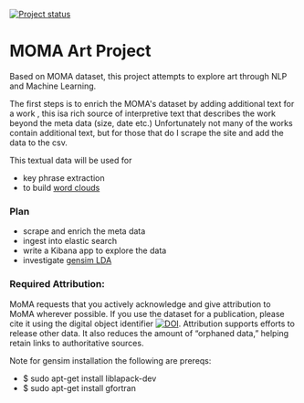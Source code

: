 [![Project status](https://img.shields.io/badge/Project%20Status-Active-brightgreen.svg)](#status)
# MOMA Art Project

Based on MOMA dataset, this project attempts to explore art through NLP and Machine Learning. 

The first steps is to enrich the MOMA's dataset by adding additional text for a work , this isa rich source
of interpretive text that describes the work beyond the meta data (size, date etc.) Unfortunately not many
of the works contain additional text, but for those that do I scrape the site and add the data to the csv.

This textual data will be used for 

- key phrase extraction 
- to build [word clouds](https://github.com/amueller/word_cloud)

### Plan

- scrape and enrich the meta data
- ingest into elastic search
- write a Kibana app to explore the data
- investigate [gensim LDA](http://sujitpal.blogspot.com/2014/08/topic-modeling-with-gensim-over-past.html)

### Required Attribution:

MoMA requests that you actively acknowledge and give attribution to MoMA wherever possible. If you use the dataset for a publication, please cite it using the digital object identifier [![DOI](https://zenodo.org/badge/15218/MuseumofModernArt/collection.svg)](https://zenodo.org/badge/latestdoi/15218/MuseumofModernArt/collection). Attribution supports efforts to release other data. It also reduces the amount of “orphaned data,” helping retain links to authoritative sources.

Note for gensim installation the following are prereqs:

- $ sudo apt-get install liblapack-dev
- $ sudo apt-get install gfortran
